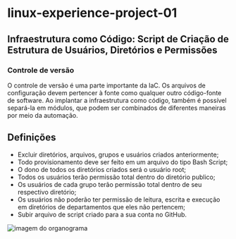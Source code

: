 # linux-experience-project-01

## Infraestrutura como Código: Script de Criação de Estrutura de Usuários, Diretórios e Permissões


### Controle de versão

O controle de versão é uma parte importante da IaC. Os arquivos de configuração devem pertencer à fonte como qualquer outro código-fonte de software. Ao implantar a infraestrutura como código, também é possível separá-la em módulos, que podem ser combinados de diferentes maneiras por meio da automação.

## Definições

- Excluir diretórios, arquivos, grupos e usuários criados anteriormente;
- Todo provisionamento deve ser feito em um arquivo do tipo Bash Script;
- O dono de todos os diretórios criados será o usuário root;
- Todos os usuários terão permissão total dentro do diretório publico;
- Os usuários de cada grupo terão permissão total dentro de seu respectivo diretório;
- Os usuários não poderão ter permissão de leitura, escrita e execução em diretórios de departamentos que eles não pertencem;
- Subir arquivo de script criado para a sua conta no GitHub.


![imagem do organograma](https://github.com/blmarquess/linux-experience-project-01/blob/c5b8b018425e7b83749e0a7933b57ea0fe460d49/Captura%20de%20Tela%202022-08-15%20a%CC%80s%2023.31.48.png)
